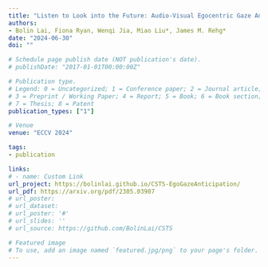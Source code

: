 ```yaml
---
title: "Listen to Look into the Future: Audio-Visual Egocentric Gaze Anticipation"
authors:
- Bolin Lai, Fiona Ryan, Wenqi Jia, Miao Liu*, James M. Rehg*
date: "2024-06-30"
doi: ""

# Schedule page publish date (NOT publication's date).
# publishDate: "2017-01-01T00:00:00Z"

# Publication type.
# Legend: 0 = Uncategorized; 1 = Conference paper; 2 = Journal article;
# 3 = Preprint / Working Paper; 4 = Report; 5 = Book; 6 = Book section;
# 7 = Thesis; 8 = Patent
publication_types: ["1"]

# Venue
venue: "ECCV 2024"

tags:
- publication

links:
# - name: Custom Link
url_project: https://bolinlai.github.io/CSTS-EgoGazeAnticipation/
url_pdf: https://arxiv.org/pdf/2305.03907
# url_poster:
# url_dataset:
# url_poster: '#'
# url_slides: ''
# url_source: https://github.com/BolinLai/CSTS

# Featured image
# To use, add an image named `featured.jpg/png` to your page's folder.
---
```

